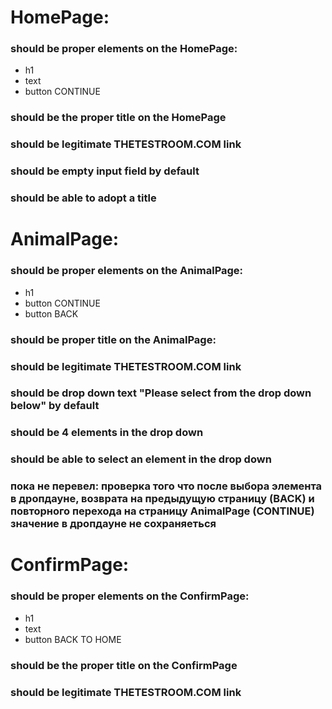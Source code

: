 # HomePage:

### should be proper elements on the HomePage:

* h1
* text
* button CONTINUE

### should be the proper title on the HomePage
### should be legitimate THETESTROOM.COM link
### should be empty input field by default
### should be able to adopt a title



# AnimalPage:

### should be proper elements on the AnimalPage:

* h1
* button CONTINUE
* button BACK

### should be proper title on the AnimalPage:
### should be legitimate THETESTROOM.COM link
### should be drop down text "Please select from the drop down below" by default
### should be 4 elements in the drop down
### should be able to select an element in the drop down
### пока не перевел: проверка того что после выбора элемента в дропдауне, возврата на предыдущую страницу (BACK) и повторного перехода на страницу AnimalPage (CONTINUE) значение в дропдауне не сохраняеться



# ConfirmPage:

### should be proper elements on the ConfirmPage:

* h1
* text
* button BACK TO HOME

### should be the proper title on the ConfirmPage
### should be legitimate THETESTROOM.COM link